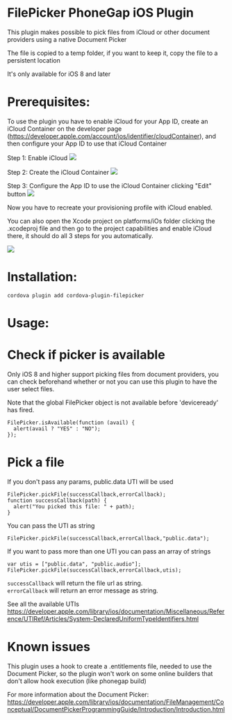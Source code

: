 FilePicker PhoneGap iOS Plugin
================================

This plugin makes possible to pick files from iCloud or other document providers using a native Document Picker

The file is copied to a temp folder, if you want to keep it, copy the file to a persistent location

It's only available for iOS 8 and later

Prerequisites:
==============
To use the plugin you have to enable iCloud for your App ID, create an iCloud Container on the developer page (https://developer.apple.com/account/ios/identifier/cloudContainer), and then configure your App ID to use that iCloud Container

Step 1: Enable iCloud
![](img/app-services-icloud.png)

Step 2: Create the iCloud Container
![](img/icloud-container.png)

Step 3: Configure the App ID to use the iCloud Container clicking "Edit" button
![](img/edit-icloud.png)

Now you have to recreate your provisioning profile with iCloud enabled.


You can also open the Xcode project on platforms/iOs folder clicking the .xcodeproj file and then go to the project capabilities and enable iCloud there, it should do all 3 steps for you automatically.

![](https://developer.apple.com/library/ios/documentation/FileManagement/Conceptual/DocumentPickerProgrammingGuide/Art/Enabling%20iCloud%20Documents_2x.png)


Installation:
============

`cordova plugin add cordova-plugin-filepicker`


Usage:
======

Check if picker is available
============================
Only iOS 8 and higher support picking files from document providers, you can check beforehand whether or not you can use this plugin to have the user select files.

Note that the global FilePicker object is not available before 'deviceready' has fired.

```
FilePicker.isAvailable(function (avail) {
  alert(avail ? "YES" : "NO");
});
```

Pick a file
===========

If you don't pass any params, public.data UTI will be used

```
FilePicker.pickFile(successCallback,errorCallback);
function successCallback(path) {
  alert("You picked this file: " + path);
}
```

You can pass the UTI as string
```
FilePicker.pickFile(successCallback,errorCallback,"public.data");
```

If you want to pass more than one UTI you can pass an array of strings
```
var utis = ["public.data", "public.audio"];
FilePicker.pickFile(successCallback,errorCallback,utis);
```

`successCallback` will return the file url as string.  
`errorCallback` will return an error message as string.

See all the available UTIs https://developer.apple.com/library/ios/documentation/Miscellaneous/Reference/UTIRef/Articles/System-DeclaredUniformTypeIdentifiers.html

Known issues
============
This plugin uses a hook to create a .entitlements file, needed to use the Document Picker, so the plugin won't work on some online builders that don't allow hook execution (like phonegap build)

For more information about the Document Picker: https://developer.apple.com/library/ios/documentation/FileManagement/Conceptual/DocumentPickerProgrammingGuide/Introduction/Introduction.html